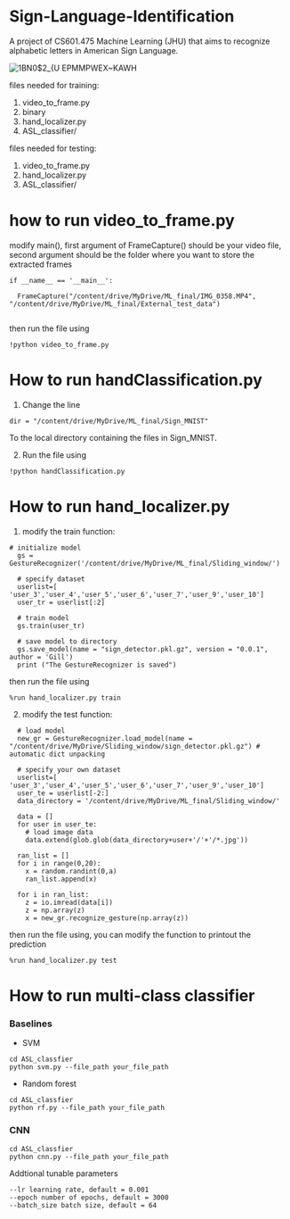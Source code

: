 # Sign-Language-Identification
A project of CS601.475 Machine Learning (JHU) that aims to recognize alphabetic letters in American Sign Language.

![1BN0$2_{U EPMMPWEX~KAWH](https://user-images.githubusercontent.com/77927150/167261493-a3a6e36a-b8ae-4f97-ba28-2d54457765d8.png)

files needed for training:
1. video_to_frame.py
2. binary
3. hand_localizer.py
4. ASL_classifier/

files needed for testing:
1. video_to_frame.py
2. hand_localizer.py
3. ASL_classifier/

# how to run video_to_frame.py
modify main(), first argument of FrameCapture() should be your video file, second argument should be the folder where you want to store the extracted frames
```
if __name__ == '__main__':
  
  FrameCapture("/content/drive/MyDrive/ML_final/IMG_0358.MP4", "/content/drive/MyDrive/ML_final/External_test_data")
  
```
then run the file using 
```
!python video_to_frame.py
```

# How to run handClassification.py
1. Change the line 
```
dir = "/content/drive/MyDrive/ML_final/Sign_MNIST"
```
To the local directory containing the files in Sign_MNIST. 

2. Run the file using
```
!python handClassification.py
```

# How to run hand_localizer.py

1. modify the train function:
```
# initialize model
  gs = GestureRecognizer('/content/drive/MyDrive/ML_final/Sliding_window/')

  # specify dataset
  userlist=[ 'user_3','user_4','user_5','user_6','user_7','user_9','user_10']
  user_tr = userlist[:2]
  
  # train model
  gs.train(user_tr)
  
  # save model to directory
  gs.save_model(name = "sign_detector.pkl.gz", version = "0.0.1", author = 'Gill')
  print ("The GestureRecognizer is saved")
```

then run the file using 
```
%run hand_localizer.py train
```
2. modify the test function:
```
  # load model
  new_gr = GestureRecognizer.load_model(name = "/content/drive/MyDrive/Sliding_window/sign_detector.pkl.gz") # automatic dict unpacking 
  
  # specify your own dataset
  userlist=[ 'user_3','user_4','user_5','user_6','user_7','user_9','user_10']
  user_te = userlist[-2:]
  data_directory = '/content/drive/MyDrive/ML_final/Sliding_window/'

  data = []
  for user in user_te:
    # load image data
    data.extend(glob.glob(data_directory+user+'/'+'/*.jpg'))

  ran_list = []
  for i in range(0,20):
    x = random.randint(0,a)
    ran_list.append(x)

  for i in ran_list:
    z = io.imread(data[i])
    z = np.array(z)
    x = new_gr.recognize_gesture(np.array(z))
```
then run the file using, you can modify the function to printout the prediction
```
%run hand_localizer.py test
```

# How to run multi-class classifier
### Baselines
* SVM
```
cd ASL_classfier
python svm.py --file_path your_file_path 
```

* Random forest
```
cd ASL_classfier
python rf.py --file_path your_file_path 
```

### CNN
```
cd ASL_classfier
python cnn.py --file_path your_file_path 
```
Addtional tunable parameters
```
--lr learning rate, default = 0.001
--epoch number of epochs, default = 3000
--batch_size batch size, default = 64
```
